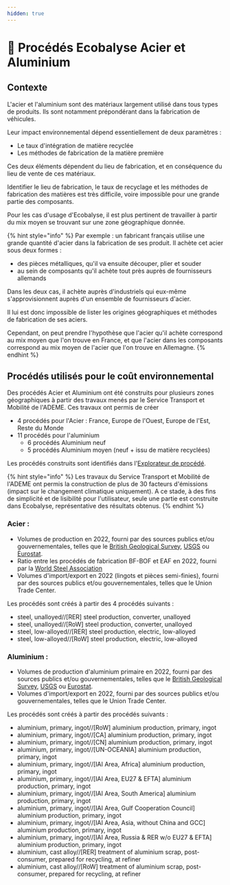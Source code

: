 ```yaml
---
hidden: true
---
```


# 📌 Procédés Ecobalyse Acier et Aluminium

## Contexte

L'acier et l'aluminium sont des matériaux largement utilisé dans tous types de produits. Ils sont notamment prépondérant dans la fabrication de véhicules.

Leur impact environnemental dépend essentiellement de deux paramètres :

* Le taux d'intégration de matière recyclée
* Les méthodes de fabrication de la matière première

Ces deux éléments dépendent du lieu de fabrication, et en conséquence du lieu de vente de ces matériaux.

Identifier le lieu de fabrication, le taux de recyclage et les méthodes de fabrication des matières est très difficile, voire impossible pour une grande partie des composants.

Pour les cas d'usage d'Ecobalyse, il est plus pertinent de travailler à partir du mix moyen se trouvant sur une zone géographique donnée.

{% hint style="info" %}
Par exemple : un fabricant français utilise une grande quantité d'acier dans la fabrication de ses produit. Il achète cet acier sous deux formes :&#x20;

* des pièces métalliques, qu'il va ensuite découper, plier et souder
* au sein de composants qu'il achète tout près auprès de fournisseurs allemands

Dans les deux cas, il achète auprès d'industriels qui eux-même s'approvisionnent auprès d'un ensemble de fournisseurs d'acier.

Il lui est donc impossible de lister les origines géographiques et méthodes de fabrication de ses aciers.

Cependant, on peut prendre l'hypothèse que l'acier qu'il achète correspond au mix moyen que l'on trouve en France, et que l'acier dans les composants correspond au mix moyen de l'acier que l'on trouve en Allemagne.
{% endhint %}

## Procédés utilisés pour le coût environnemental

Des procédés Acier et Aluminium ont été construits pour plusieurs zones géographiques à partir des travaux menés par le Service Transport et Mobilité de l'ADEME. Ces travaux ont permis de créer&#x20;

* 4 procédés pour l'Acier : France, Europe de l'Ouest, Europe de l'Est, Reste du Monde
* 11 procédés pour l'aluminium
  * 6 procédés Aluminium neuf
  * 5 procédés Aluminium moyen (neuf + issu de matière recyclées)

Les procédés construits sont identifiés dans l'[Explorateur de procédé](https://ecobalyse.beta.gouv.fr/#/explore/textile/textile-processes).

{% hint style="info" %}
Les travaux du Service Transport et Mobilité de l'ADEME ont permis la construction de plus de 30 facteurs d'émissions (impact sur le changement climatique uniquement). A ce stade, à des fins de simplicité et de lisibilité pour l'utilisateur, seule une partie est construite dans Ecobalyse, représentative des résultats obtenus.
{% endhint %}

### Acier :&#x20;

* Volumes de production en 2022, fourni par des sources publics et/ou gouvernementales, telles que le [British Geological Survey](https://www2.bgs.ac.uk/mineralsuk/statistics/wms.cfc?method=searchWMS), [USGS](https://www.usgs.gov/) ou [Eurostat](https://ec.europa.eu/eurostat/fr/).
* Ratio entre les procédés de fabrication BF-BOF et EAF en 2022, fourni par la [World Steel Association](https://worldsteel.org/steel-topics/statistics/world-steel-in-figures-2023/)
* Volumes d'import/export en 2022 (lingots et pièces semi-finies), fourni par des sources publics et/ou gouvernementales, telles que le Union Trade Center.

Les procédés sont créés à partir des 4 procédés suivants :

* steel, unalloyed//\[RER] steel production, converter, unalloyed
* steel, unalloyed//\[RoW] steel production, converter, unalloyed
* steel, low-alloyed//\[RER] steel production, electric, low-alloyed
* steel, low-alloyed//\[RoW] steel production, electric, low-alloyed

### Aluminium :&#x20;

* Volumes de production d'aluminium primaire en 2022, fourni par des sources publics et/ou gouvernementales, telles que le [British Geological Survey](https://www2.bgs.ac.uk/mineralsuk/statistics/wms.cfc?method=searchWMS), [USGS](https://www.usgs.gov/) ou [Eurostat](https://ec.europa.eu/eurostat/fr/).
* Volumes d'import/export en 2022, fourni par des sources publics et/ou gouvernementales, telles que le Union Trade Center.

Les procédés sont créés à partir des procédés suivants :

* aluminium, primary, ingot//\[RoW] aluminium production, primary, ingot
* aluminium, primary, ingot//\[CA] aluminium production, primary, ingot
* aluminium, primary, ingot//\[CN] aluminium production, primary, ingot
* aluminium, primary, ingot//\[UN-OCEANIA] aluminium production, primary, ingot
* aluminium, primary, ingot//\[IAI Area, Africa] aluminium production, primary, ingot
* aluminium, primary, ingot//\[IAI Area, EU27 & EFTA] aluminium production, primary, ingot
* aluminium, primary, ingot//\[IAI Area, South America] aluminium production, primary, ingot
* aluminium, primary, ingot//\[IAI Area, Gulf Cooperation Council] aluminium production, primary, ingot
* aluminium, primary, ingot//\[IAI Area, Asia, without China and GCC] aluminium production, primary, ingot
* aluminium, primary, ingot//\[IAI Area, Russia & RER w/o EU27 & EFTA] aluminium production, primary, ingot
* aluminium, cast alloy//\[RER] treatment of aluminium scrap, post-consumer, prepared for recycling, at refiner
* aluminium, cast alloy//\[RoW] treatment of aluminium scrap, post-consumer, prepared for recycling, at refiner

